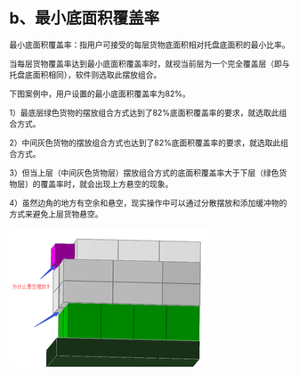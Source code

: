 # b、最小底面积覆盖率

最小底面积覆盖率：指用户可接受的每层货物底面积相对托盘底面积的最小比率。

当每层货物覆盖率达到最小底面积覆盖率时，就视当前层为一个完全覆盖层（即与托盘底面积相同），软件则选取此摆放组合。

下图案例中，用户设置的最小底面积覆盖率为82%。

1）最底层绿色货物的摆放组合方式达到了82%底面积覆盖率的要求，就选取此组合方式。

2）中间灰色货物的摆放组合方式也达到了82%底面积覆盖率的要求，就选取此组合方式。

3）但当上层（中间灰色货物层）摆放组合方式的底面积覆盖率大于下层（绿色货物层）的覆盖率时，就会出现上方悬空的现象。

4）虽然边角的地方有空余和悬空，现实操作中可以通过分散摆放和添加缓冲物的方式来避免上层货物悬空。

![](../../../.gitbook/assets/image%20%285%29.png)

